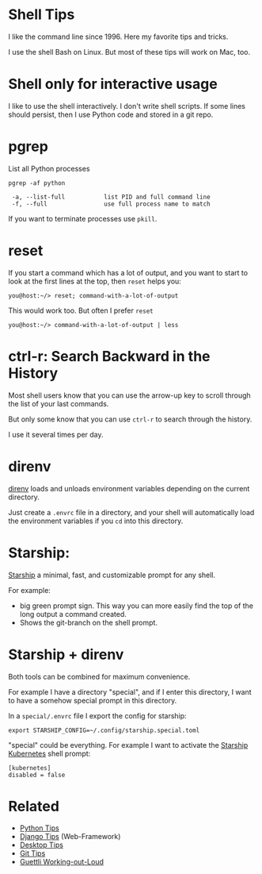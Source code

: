 # Shell Tips


I like the command line since 1996. Here my favorite tips and tricks. 

I use the shell Bash on Linux. But most of these tips will work on Mac, too.

# Shell only for interactive usage

I like to use the shell interactively. I don't write shell scripts. If some lines should persist, then I use Python code and stored in a git repo.

# pgrep

List all Python processes

```
pgrep -af python
```

```
 -a, --list-full           list PID and full command line
 -f, --full                use full process name to match
```

If you want to terminate processes use `pkill`.


# reset


If you start a command which has a lot of output, and you want to start to look at the first lines at the top, then `reset` helps you:

```
you@host:~/> reset; command-with-a-lot-of-output
```

This would work too. But often I prefer `reset`

```
you@host:~/> command-with-a-lot-of-output | less
```

# ctrl-r: Search Backward in the History

Most shell users know that you can use the arrow-up key to scroll through the list of your last commands.

But only some know that you can use `ctrl-r` to search through the history.

I use it several times per day.

# direnv

[direnv](https://direnv.net/) loads and unloads environment variables depending on the current directory.

Just create a `.envrc` file in a directory, and your shell will automatically load the environment variables if you `cd` into this directory.

# Starship: 

[Starship](https://starship.rs/) a minimal, fast, and customizable prompt for any shell.

For example: 

* big green prompt sign. This way you can more easily find the top of the long output a command created.
* Shows the git-branch on the shell prompt.

# Starship + direnv

Both tools can be combined for maximum convenience.

For example I have a directory "special", and if I enter this
directory, I want to have a somehow special prompt in this directory.

In a `special/.envrc` file I export the config for starship:

```
export STARSHIP_CONFIG=~/.config/starship.special.toml
```

"special" could be everything. For example I want to activate
the [Starship Kubernetes](https://starship.rs/config/#kubernetes) shell prompt:

```
[kubernetes]
disabled = false
```



# Related

* [Python Tips](https://github.com/guettli/python-tips)
* [Django Tips](https://github.com/guettli/django-tips) (Web-Framework)
* [Desktop Tips](https://github.com/guettli/desktop-tips-and-tricks)
* [Git Tips](https://github.com/guettli/git-tips)
* [Guettli Working-out-Loud](https://github.com/guettli/wol)
